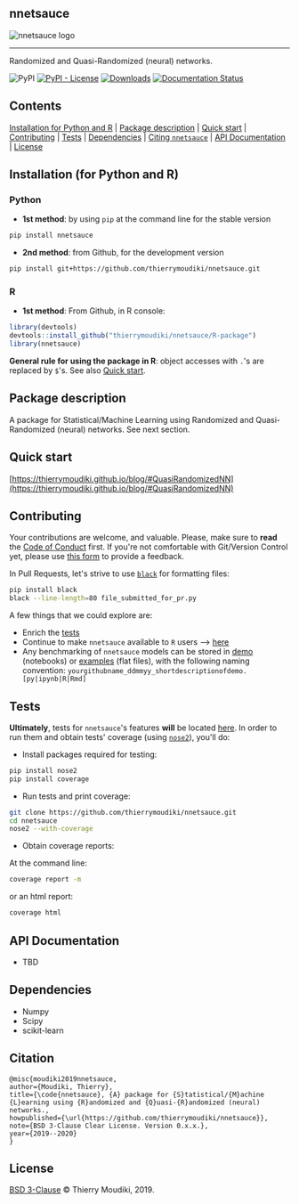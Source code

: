 nnetsauce
--------

![nnetsauce logo](the-nnetsauce.png)

<hr>

Randomized and Quasi-Randomized (neural) networks.  

![PyPI](https://img.shields.io/pypi/v/nnetsauce) [![PyPI - License](https://img.shields.io/pypi/l/nnetsauce)](https://github.com/thierrymoudiki/nnetsauce/blob/master/LICENSE) [![Downloads](https://pepy.tech/badge/nnetsauce)](https://pepy.tech/project/nnetsauce)
[![Documentation Status](https://readthedocs.org/projects/nnetsauce/badge/?version=latest)](https://nnetsauce.readthedocs.io/en/latest/?badge=latest)


## Contents 
 [Installation for Python and R](#installation-for-Python-and-R) |
 [Package description](#package-description) |
 [Quick start](#quick-start) |
 [Contributing](#Contributing) |
 [Tests](#Tests) |
 [Dependencies](#dependencies) |
 [Citing `nnetsauce`](#Citation) |
 [API Documentation](#api-documentation) |
 [License](#License) 


## Installation (for Python and R)

### Python 

- __1st method__: by using `pip` at the command line for the stable version

```bash
pip install nnetsauce
```


- __2nd method__: from Github, for the development version

```bash
pip install git+https://github.com/thierrymoudiki/nnetsauce.git
```

### R 

- __1st method__: From Github, in R console:

```r
library(devtools)
devtools::install_github("thierrymoudiki/nnetsauce/R-package")
library(nnetsauce)
```

__General rule for using the package in R__:  object accesses with `.`'s are replaced by `$`'s. See also [Quick start](#quick-start).



## Package description

A package for Statistical/Machine Learning using Randomized and Quasi-Randomized (neural) networks. See next section. 

## Quick start

[https://thierrymoudiki.github.io/blog/#QuasiRandomizedNN](https://thierrymoudiki.github.io/blog/#QuasiRandomizedNN)

## Contributing

Your contributions are welcome, and valuable. Please, make sure to __read__ the [Code of Conduct](CONTRIBUTING.md) first. If you're not comfortable with Git/Version Control yet, please use [this form](https://forms.gle/tm7dxP1jSc75puAb9) to provide a feedback.

In Pull Requests, let's strive to use [`black`](https://black.readthedocs.io/en/stable/) for formatting files: 

```bash
pip install black
black --line-length=80 file_submitted_for_pr.py
```

A few things that we could explore are:

- Enrich the [tests](#Tests)
- Continue to make `nnetsauce` available to `R` users --> [here](./R-package)
- Any benchmarking of `nnetsauce` models can be stored in [demo](/nnetsauce/demo) (notebooks) or [examples](./examples) (flat files), with the following naming convention:  `yourgithubname_ddmmyy_shortdescriptionofdemo.[py|ipynb|R|Rmd]`


## Tests

**Ultimately**, tests for `nnetsauce`'s features **will** be located [here](nnetsauce/tests). In order to run them and obtain tests' coverage (using [`nose2`](https://nose2.readthedocs.io/en/latest/)), you'll do: 

- Install packages required for testing: 

```bash
pip install nose2
pip install coverage
```

- Run tests and print coverage:

```bash
git clone https://github.com/thierrymoudiki/nnetsauce.git
cd nnetsauce
nose2 --with-coverage
```

- Obtain coverage reports:

At the command line:

```bash
coverage report -m
```

  or an html report:

```bash
coverage html
```

## API Documentation

- TBD

## Dependencies 

- Numpy
- Scipy
- scikit-learn

## Citation

```
@misc{moudiki2019nnetsauce,
author={Moudiki, Thierry},
title={\code{nnetsauce}, {A} package for {S}tatistical/{M}achine {L}earning using {R}andomized and {Q}uasi-{R}andomized (neural) networks.,
howpublished={\url{https://github.com/thierrymoudiki/nnetsauce}},
note={BSD 3-Clause Clear License. Version 0.x.x.},
year={2019--2020}
}
```

## License

[BSD 3-Clause](LICENSE) © Thierry Moudiki, 2019. 
